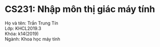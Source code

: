 # CS231: Nhập môn thị giác máy tính
Họ và tên: Trần Trung Tín</br>
Lớp: KHCL2019.3</br>
Khóa: k14(2019)</br>
Ngành: Khoa học máy tính
